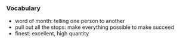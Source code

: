### Vocabulary
- word of month: telling one person to another
- pull out all the stops: make everything possible to make succeed
- finest: excellent, high quantity